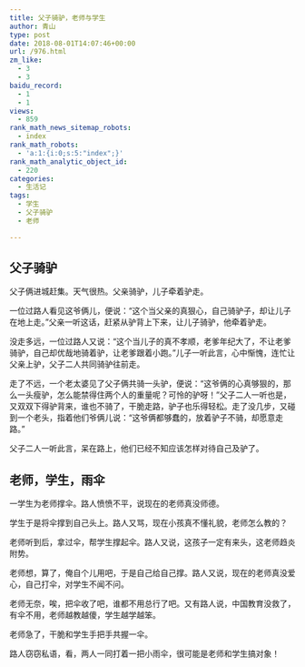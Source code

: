 ```yaml
---
title: 父子骑驴，老师与学生
author: 青山
type: post
date: 2018-08-01T14:07:46+00:00
url: /976.html
zm_like:
  - 3
  - 3
baidu_record:
  - 1
  - 1
views:
  - 859
rank_math_news_sitemap_robots:
  - index
rank_math_robots:
  - 'a:1:{i:0;s:5:"index";}'
rank_math_analytic_object_id:
  - 220
categories:
  - 生活记
tags:
  - 学生
  - 父子骑驴
  - 老师

---
```

## 父子骑驴

父子俩进城赶集。天气很热。父亲骑驴，儿子牵着驴走。

一位过路人看见这爷俩儿，便说：“这个当父亲的真狠心，自己骑驴子，却让儿子在地上走。”父亲一听这话，赶紧从驴背上下来，让儿子骑驴，他牵着驴走。

没走多远，一位过路人又说：“这个当儿子的真不孝顺，老爹年纪大了，不让老爹骑驴，自己却优哉地骑着驴，让老爹跟着小跑。”儿子一听此言，心中惭愧，连忙让父亲上驴，父子二人共同骑驴往前走。

走了不远，一个老太婆见了父子俩共骑一头驴，便说：“这爷俩的心真够狠的，那么一头瘦驴，怎么能禁得住两个人的重量呢？可怜的驴呀！”父子二人一听也是，又双双下得驴背来，谁也不骑了，干脆走路，驴子也乐得轻松。走了没几步，又碰到一个老头，指着他们爷俩儿说：“这爷俩都够蠢的，放着驴子不骑，却愿意走路。”

父子二人一听此言，呆在路上，他们已经不知应该怎样对待自己及驴了。

## 老师，学生，雨伞

一学生为老师撑伞。路人愤愤不平，说现在的老师真没师德。

学生于是将伞撑到自己头上。路人又骂，现在小孩真不懂礼貌，老师怎么教的？

老师听到后，拿过伞，帮学生撑起伞。路人又说，这孩子一定有来头，这老师趋炎附势。

老师想，算了，俺自个儿用吧，于是自己给自己撑。路人又说，现在的老师真没爱心，自己打伞，对学生不闻不问。

老师无奈，唉，把伞收了吧，谁都不用总行了吧。又有路人说，中国教育没救了，有伞不用，老师越教越傻，学生越学越笨。

老师急了，干脆和学生手把手共握一伞。

路人窃窃私语，看，两人一同打着一把小雨伞，很可能是老师和学生搞对象！